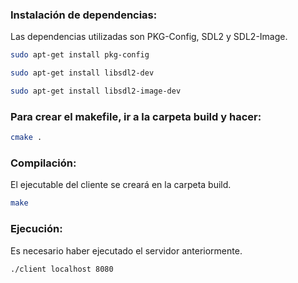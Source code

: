 ### Instalación de dependencias:
Las dependencias utilizadas son PKG-Config, SDL2 y SDL2-Image.
```sh
sudo apt-get install pkg-config
```
```sh
sudo apt-get install libsdl2-dev
```
```sh
sudo apt-get install libsdl2-image-dev
```

### Para crear el makefile, ir a la carpeta build y hacer:
```sh
cmake .
```

### Compilación:
El ejecutable del cliente se creará en la carpeta build.
```sh
make
```

### Ejecución:
Es necesario haber ejecutado el servidor anteriormente.
```sh
./client localhost 8080
```



